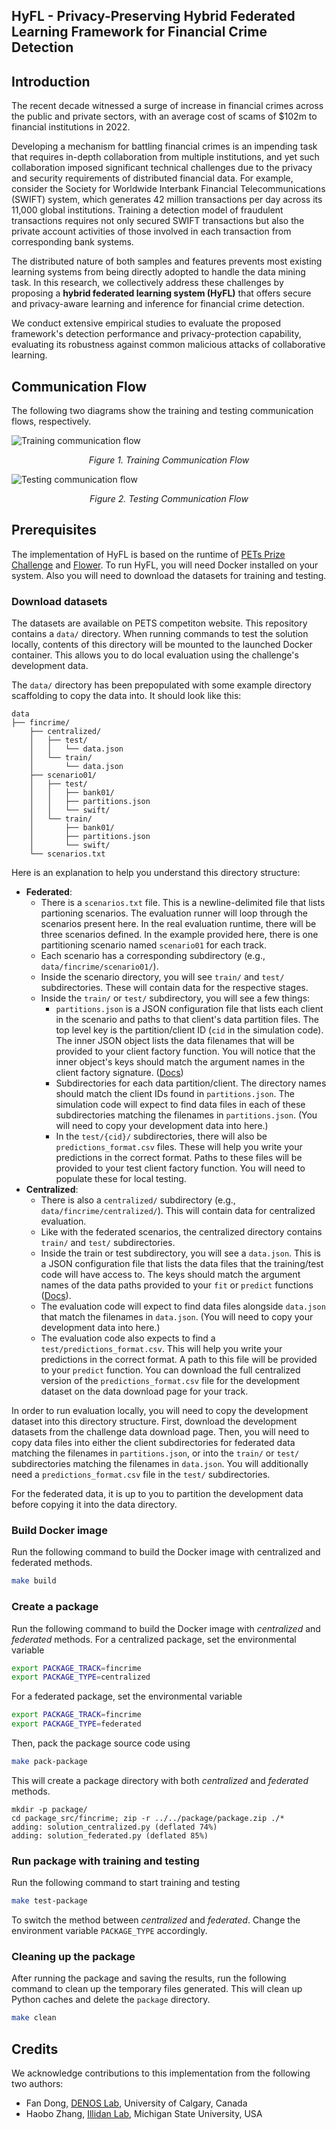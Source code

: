 
## HyFL - Privacy-Preserving Hybrid Federated Learning Framework for Financial Crime Detection

## Introduction

The recent decade witnessed a surge of increase in financial crimes across the public and private sectors, with an average cost of scams of \$102m to financial institutions in 2022. 

Developing a mechanism for battling financial crimes is an impending task that requires in-depth collaboration from multiple institutions, and yet such collaboration imposed significant technical challenges due to the privacy and security requirements of distributed financial data. 
For example, consider the Society for Worldwide Interbank Financial Telecommunications (SWIFT) system, which generates 42 million transactions per day across its 11,000 global institutions. Training a detection model of fraudulent transactions requires not only secured SWIFT transactions but also the private account activities of those involved in each transaction from corresponding bank systems. 

The distributed nature of both samples and features prevents  most existing learning systems from being directly adopted to handle the data mining task. 
In this research, we collectively address these challenges by proposing a **hybrid federated learning system (HyFL)** that offers secure and privacy-aware learning and inference for financial crime detection.  

We conduct extensive empirical studies to evaluate the proposed framework's detection performance and privacy-protection capability, evaluating its robustness against common malicious attacks of collaborative learning.

## Communication Flow

The following two diagrams show the training and testing communication flows, respectively.

![Training communication flow](docs/figs/training_flow.png)
<div align="center"><em>Figure 1. Training Communication Flow</em></div>


![Testing communication flow](docs/figs/testing_flow.png)
<div align="center"><em>Figure 2. Testing Communication Flow</em></div>


## Prerequisites
The implementation of HyFL is based on the runtime of [PETs Prize Challenge](https://github.com/drivendataorg/pets-prize-challenge-runtime) and [Flower](https://flower.dev/). To run HyFL, you will need Docker installed on your system. Also you will need to download the datasets for training and testing.

### Download  datasets
The datasets are available on PETS competiton website. This repository contains a `data/` directory. When running commands to test the solution locally, contents of this directory will be mounted to the launched Docker container. This allows you to do local evaluation using the challenge's development data.

The `data/` directory has been prepopulated with some example directory scaffolding to copy the data into. It should look like this:

```text
data
├── fincrime/
    ├── centralized/
    │   ├── test/
    │   │   └── data.json
    │   └── train/
    │       └── data.json
    ├── scenario01/
    │   ├── test/
    │   │   ├── bank01/
    │   │   ├── partitions.json
    │   │   └── swift/
    │   └── train/
    │       ├── bank01/
    │       ├── partitions.json
    │       └── swift/
    └── scenarios.txt
```

Here is an explanation to help you understand this directory structure:

- **Federated**:
    - There is a `scenarios.txt` file. This is a newline-delimited file that lists partioning scenarios. The evaluation runner will loop through the scenarios present here. In the real evaluation runtime, there will be three scenarios defined. In the example provided here, there is one partitioning scenario named `scenario01` for each track.
    - Each scenario has a corresponding subdirectory (e.g., `data/fincrime/scenario01/`).
    - Inside the scenario directory, you will see `train/` and `test/` subdirectories. These will contain data for the respective stages.
    - Inside the `train/` or `test/` subdirectory, you will see a few things:
        - `partitions.json` is a JSON configuration file that lists each client in the scenario and paths to that client's data partition files. The top level key is the partition/client ID (`cid` in the simulation code). The inner JSON object lists the data filenames that will be provided to your client factory function. You will notice that the inner object's keys should match the argument names in the client factory signature. ([Docs](https://www.drivendata.org/competitions/105/nist-federated-learning-2-financial-crime-federated/page/587/#training))
        - Subdirectories for each data partition/client. The directory names should match the client IDs found in `partitions.json`. The simulation code will expect to find data files in each of these subdirectories matching the filenames in `partitions.json`. (You will need to copy your development data into here.)
        - In the `test/{cid}/` subdirectories, there will also be `predictions_format.csv` files. These will help you write your predictions in the correct format. Paths to these files will be provided to your test client factory function. You will need to populate these for local testing. 
- **Centralized**:
    - There is also a `centralized/` subdirectory (e.g., `data/fincrime/centralized/`). This will contain data for centralized evaluation.
    - Like with the federated scenarios, the centralized directory contains `train/` and `test/` subdirectories.
    - Inside the train or test subdirectory, you will see a `data.json`. This is a JSON configuration file that lists the data files that the training/test code will have access to. The keys should match the argument names of the data paths provided to your `fit` or `predict` functions ([Docs](https://www.drivendata.org/competitions/105/nist-federated-learning-2-financial-crime-federated/page/588/#training)).
    - The evaluation code will expect to find data files alongside `data.json` that match the filenames in `data.json`. (You will need to copy your development data into here.)
    - The evaluation code also expects to find a `test/predictions_format.csv`. This will help you write your predictions in the correct format. A path to this file will be provided to your `predict` function. You can download the full centralized version of the `predictions_format.csv` file for the development dataset on the data download page for your track.

In order to run evaluation locally, you will need to copy the development dataset into this directory structure. First, download the development datasets from the challenge data download page. Then, you will need to copy data files into either the client subdirectories for federated data matching the filenames in `partitions.json`, or into the `train/` or `test/` subdirectories matching the filenames in `data.json`. You will additionally need a `predictions_format.csv` file in the `test/` subdirectories.

For the federated data, it is up to you to partition the development data before copying it into the data directory.

### Build Docker image
Run the following command to build the Docker image with centralized and federated methods.
```bash
make build
```

### Create a package 
Run the following command to build the Docker image with _centralized_ and _federated_ methods. For a centralized package, set the environmental variable
```bash
export PACKAGE_TRACK=fincrime
export PACKAGE_TYPE=centralized
```
For a federated package, set the environmental variable
```bash
export PACKAGE_TRACK=fincrime
export PACKAGE_TYPE=federated
```
Then, pack the package source code using
```bash
make pack-package
```
This will create a package directory with both _centralized_ and _federated_ methods.
```
mkdir -p package/
cd package_src/fincrime; zip -r ../../package/package.zip ./*
adding: solution_centralized.py (deflated 74%)
adding: solution_federated.py (deflated 85%)
```

### Run package with training and testing
Run the following command to start training and testing
```bash
make test-package
```
To switch the method between _centralized_ and _federated_. Change the environment variable `PACKAGE_TYPE` accordingly.

### Cleaning up the package
After running the package and saving the results, run the following command to clean up the temporary files generated. This will clean up Python caches and delete the `package` directory.
```bash
make clean
```

## Credits

We acknowledge contributions to this implementation from the following two authors:
* Fan Dong, [DENOS Lab](https://denoslab.com/), University of Calgary, Canada
* Haobo Zhang, [Illidan Lab](https://illidanlab.github.io/), Michigan State University, USA
